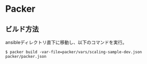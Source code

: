# Packer

## ビルド方法

ansibleディレクトリ直下に移動し、以下のコマンドを実行。

```
$ packer build -var-file=packer/vars/scaling-sample-dev.json packer/packer.json
```

